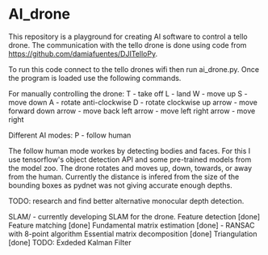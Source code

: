 # AI_drone

This repository is a playground for creating AI software to control a tello drone.
The communication with the tello drone is done using code from https://github.com/damiafuentes/DJITelloPy.

To run this code connect to the tello drones wifi then run ai_drone.py.
Once the program is loaded use the following commands.

For manually controlling the drone:
T - take off
L - land
W - move up
S - move down
A - rotate anti-clockwise
D - rotate clockwise
up arrow - move forward
down arrow - move back
left arrow - move left
right arrow - move right

Different AI modes:
P - follow human

The follow human mode workes by detecting bodies and faces. For this I use tensorflow's object detection API and some pre-trained models from the model zoo. The drone rotates and moves up, down, towards, or away from the human. 
Currently the distance is infered from the size of the bounding boxes as pydnet was not giving accurate enough depths.

TODO: research and find better alternative monocular depth detection.

SLAM/ - currently developing SLAM for the drone.
  Feature detection [done]
  Feature matching [done]
  Fundamental matrix estimation [done] - RANSAC with 8-point algorithm
  Essential matrix decomposition [done]
  Triangulation [done]
  TODO:
    Exdeded Kalman Filter
  
